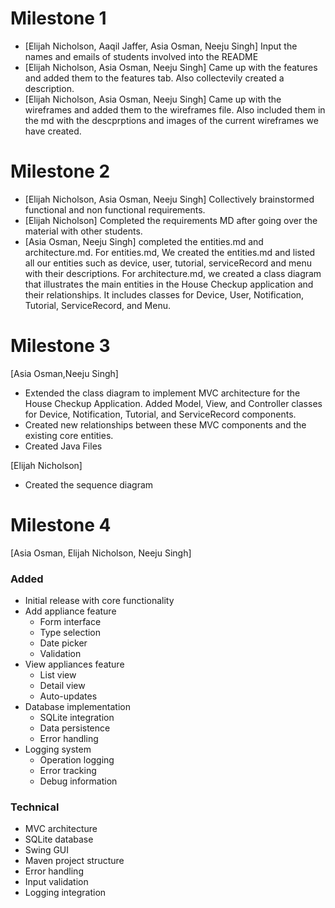 # Milestone 1

- [Elijah Nicholson, Aaqil Jaffer, Asia Osman, Neeju Singh] Input the names and emails of students involved into the README
- [Elijah Nicholson, Asia Osman, Neeju Singh] Came up with the features and added them to the features tab. Also collectevily created a description. 
- [Elijah Nicholson, Asia Osman, Neeju Singh] Came up with the wireframes and added them to the wireframes file. Also included them in the md with the descprptions and images of the current wireframes we have created. 


# Milestone 2
- [Elijah Nicholson, Asia Osman, Neeju Singh] Collectively brainstormed functional and non functional requirements.
- [Elijah Nicholson] Completed the requirements MD after going over the material with other students.
- [Asia Osman, Neeju Singh] completed the entities.md and architecture.md. For entities.md, We created the entities.md and listed all our   entities such as device, user, tutorial, serviceRecord and menu with their descriptions. For architecture.md, we created a class diagram that illustrates the main entities in the House Checkup application and their relationships. It includes classes for Device, User, Notification, Tutorial, ServiceRecord, and Menu.  



# Milestone 3
[Asia Osman,Neeju Singh]
- Extended the class diagram to implement MVC architecture for the House Checkup Application. Added Model, View, and Controller classes for Device, Notification, Tutorial, and ServiceRecord components. 
- Created new relationships between these MVC components and the existing core entities.
- Created Java Files

[Elijah Nicholson]
- Created the sequence diagram


# Milestone 4
[Asia Osman, Elijah Nicholson, Neeju Singh]

### Added
- Initial release with core functionality
- Add appliance feature
    - Form interface
    - Type selection
    - Date picker
    - Validation
- View appliances feature
    - List view
    - Detail view
    - Auto-updates
- Database implementation
    - SQLite integration
    - Data persistence
    - Error handling
- Logging system
    - Operation logging
    - Error tracking
    - Debug information

### Technical
- MVC architecture
- SQLite database
- Swing GUI
- Maven project structure
- Error handling
- Input validation
- Logging integration